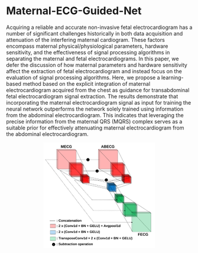 # Maternal-ECG-Guided-Net
Acquiring a reliable and accurate non-invasive fetal
electrocardiogram has a number of significant challenges
historically in both data acquisition and attenuation of the
interfering maternal cardiogram. These factors encompass
maternal physical/physiological parameters, hardware sensitivity,
and the effectiveness of signal processing algorithms in separating
the maternal and fetal electrocardiograms. In this paper, we defer
the discussion of how maternal parameters and hardware
sensitivity affect the extraction of fetal electrocardiogram and
instead focus on the evaluation of signal processing algorithms.
Here, we propose a learning-based method based on the explicit
integration of maternal electrocardiogram acquired from the
chest as guidance for transabdominal fetal electrocardiogram
signal extraction. The results demonstrate that incorporating the
maternal electrocardiogram signal as input for training the neural
network outperforms the network solely trained using information
from the abdominal electrocardiogram. This indicates that
leveraging the precise information from the maternal QRS
(MQRS) complex serves as a suitable prior for effectively
attenuating maternal electrocardiogram from the abdominal
electrocardiogram.

<p align="center"><img src="/images/meg-net.svg" width="60%">
